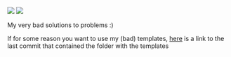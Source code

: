 ![](https://img.shields.io/github/repo-size/waitblock/Competitive-Programming)
![](https://img.shields.io/tokei/lines/github/waitblock/Competitive-Programming)

My very bad solutions to problems :)

If for some reason you want to use my (bad) templates, [here](https://github.com/waitblock/Competitive-Programming/tree/2e75fb418e76cf105cda9c429ca4af297aff95ca/USACO/templates) is a link to the last commit that contained the folder with the templates